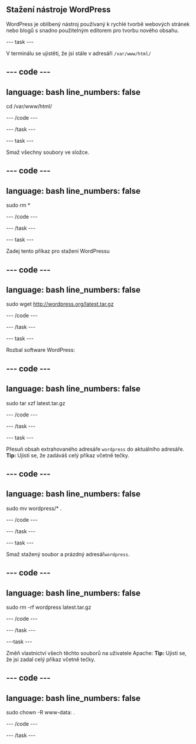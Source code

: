 ## Stažení nástroje WordPress

WordPress je oblíbený nástroj používaný k rychlé tvorbě webových stránek nebo blogů s snadno použitelným editorem pro tvorbu nového obsahu.


--- task ---

V terminálu se ujistěti, že jsi stále v adresáři `/var/www/html/`

--- code ---
---
language: bash
line_numbers: false
---
cd /var/www/html/

--- /code ---

--- /task ---

--- task ---

Smaž všechny soubory ve složce.

--- code ---
---
language: bash
line_numbers: false
---
sudo rm *

--- /code ---

--- /task ---

--- task ---

Zadej tento příkaz pro stažení WordPressu

--- code ---
---
language: bash
line_numbers: false
---
sudo wget http://wordpress.org/latest.tar.gz

--- /code ---

--- /task ---

--- task ---

Rozbal software WordPress:

--- code ---
---
language: bash
line_numbers: false
---
sudo tar xzf latest.tar.gz

--- /code ---

--- /task ---

--- task ---

Přesuň obsah extrahovaného adresáře `wordpress` do aktuálního adresáře. **Tip:** Ujisti se, že zadáváš celý příkaz včetně tečky.

--- code ---
---
language: bash
line_numbers: false
---
sudo mv wordpress/* .

--- /code ---

--- /task ---

--- task ---

Smaž stažený soubor a prázdný adresář`wordpress`.

--- code ---
---
language: bash
line_numbers: false
---
sudo rm -rf wordpress latest.tar.gz

--- /code ---

--- /task ---

---task ---

Změň vlastnictví všech těchto souborů na uživatele Apache: **Tip:** Ujisti se, že jsi zadal celý příkaz včetně tečky.

--- code ---
---
language: bash
line_numbers: false
---
sudo chown -R www-data: .

--- /code ---

--- /task ---
